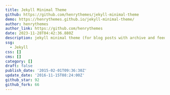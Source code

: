```yaml
---
title: Jekyll Minimal Theme
github: https://github.com/henrythemes/jekyll-minimal-theme
demo: https://henrythemes.github.io/jekyll-minimal-theme/
author: henrythemes
author_link: https://github.com/henrythemes
date: 2023-11-28T04:42:36.880Z
description: jekyll minimal theme (for blog posts with archive and feed)
ssg:
  - Jekyll
css: []
cms: []
category: []
draft: false
publish_date: '2015-02-01T09:36:30Z'
update_date: '2016-11-15T08:24:00Z'
github_star: 92
github_fork: 66
---
```

